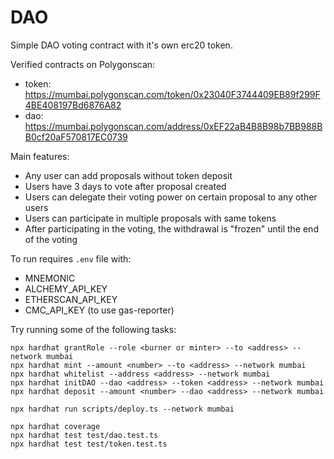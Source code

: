 # DAO

Simple DAO voting contract with it's own erc20 token.

Verified contracts on Polygonscan:
- token: https://mumbai.polygonscan.com/token/0x23040F3744409EB89f299F4BE408197Bd6876A82
- dao: https://mumbai.polygonscan.com/address/0xEF22aB4B8B98b7BB988BB0cf20aF570817EC0739

Main features:
- Any user can add proposals without token deposit
- Users have 3 days to vote after proposal created
- Users can delegate their voting power on certain proposal to any other users
- Users can participate in multiple proposals with same tokens
- After participating in the voting, the withdrawal is "frozen" until the end of the voting

To run requires `.env` file with:
- MNEMONIC
- ALCHEMY_API_KEY
- ETHERSCAN_API_KEY
- CMC_API_KEY (to use gas-reporter)

Try running some of the following tasks:

```shell
npx hardhat grantRole --role <burner or minter> --to <address> --network mumbai
npx hardhat mint --amount <number> --to <address> --network mumbai
npx hardhat whitelist --address <address> --network mumbai
npx hardhat initDAO --dao <address> --token <address> --network mumbai
npx hardhat deposit --amount <number> --dao <address> --network mumbai

npx hardhat run scripts/deploy.ts --network mumbai

npx hardhat coverage
npx hardhat test test/dao.test.ts
npx hardhat test test/token.test.ts
```
